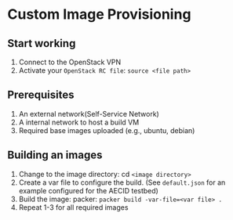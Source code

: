 # Custom Image Provisioning

## Start working

1. Connect to the OpenStack VPN
2. Activate your  `OpenStack RC file`: `source <file path>`

## Prerequisites

1. An external network(Self-Service Network)
2. A internal network to host a build VM
3. Required base images uploaded (e.g., ubuntu, debian)

## Building an images

1. Change to the image directory: cd `<image directory>`
2. Create a var file to configure the build. (See `default.json` for an example configured for the AECID testbed)
3. Build the image: packer: `packer build -var-file=<var file> .`
4. Repeat 1-3 for all required images


